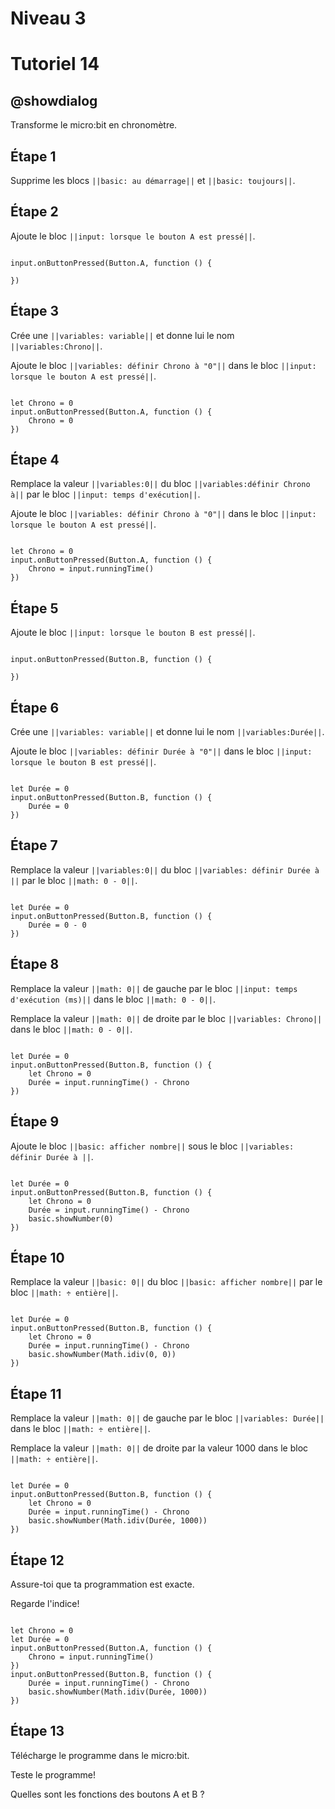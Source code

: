 # Niveau 3

# Tutoriel 14

## @showdialog

Transforme le micro:bit en chronomètre.

## Étape 1

Supprime les blocs ``||basic: au démarrage||`` et ``||basic: toujours||``.

## Étape 2

Ajoute le bloc ``||input: lorsque le bouton A est pressé||``.

```blocks

input.onButtonPressed(Button.A, function () {
	
})

```

## Étape 3

Crée une ``||variables: variable||`` et donne lui le nom ``||variables:Chrono||``.

Ajoute le bloc ``||variables: définir Chrono à "0"||`` dans le bloc ``||input: lorsque le bouton A est pressé||``.

```blocks

let Chrono = 0
input.onButtonPressed(Button.A, function () {
    Chrono = 0
})

```

## Étape 4

Remplace la valeur ``||variables:0||`` du bloc ``||variables:définir Chrono à||`` par le bloc ``||input: temps d'exécution||``.

Ajoute le bloc ``||variables: définir Chrono à "0"||`` dans le bloc ``||input: lorsque le bouton A est pressé||``.

```blocks

let Chrono = 0
input.onButtonPressed(Button.A, function () {
    Chrono = input.runningTime()
})

```

## Étape 5

Ajoute le bloc ``||input: lorsque le bouton B est pressé||``.

```blocks

input.onButtonPressed(Button.B, function () {
	
})

```

## Étape 6

Crée une ``||variables: variable||`` et donne lui le nom ``||variables:Durée||``.

Ajoute le bloc ``||variables: définir Durée à "0"||`` dans le bloc ``||input: lorsque le bouton B est pressé||``.

```blocks

let Durée = 0
input.onButtonPressed(Button.B, function () {
    Durée = 0
})

```

## Étape 7

Remplace la valeur  ``||variables:0||`` du bloc ``||variables: définir Durée à ||`` par le bloc ``||math: 0 - 0||``.

```blocks

let Durée = 0
input.onButtonPressed(Button.B, function () {
    Durée = 0 - 0
})

```

## Étape 8

Remplace la valeur  ``||math: 0||`` de gauche par le bloc ``||input: temps d'exécution (ms)||`` dans le bloc ``||math: 0 - 0||``.

Remplace la valeur  ``||math: 0||`` de droite par le bloc ``||variables: Chrono||`` dans le bloc ``||math: 0 - 0||``.

```blocks

let Durée = 0
input.onButtonPressed(Button.B, function () {
    let Chrono = 0
    Durée = input.runningTime() - Chrono
})

```

## Étape 9

Ajoute le bloc ``||basic: afficher nombre||`` sous le bloc ``||variables: définir Durée à ||``.

```blocks

let Durée = 0
input.onButtonPressed(Button.B, function () {
    let Chrono = 0
    Durée = input.runningTime() - Chrono
    basic.showNumber(0)
})

```

## Étape 10

Remplace la valeur ``||basic: 0||`` du bloc ``||basic: afficher nombre||`` par le bloc ``||math: ÷ entière||``.

```blocks

let Durée = 0
input.onButtonPressed(Button.B, function () {
    let Chrono = 0
    Durée = input.runningTime() - Chrono
    basic.showNumber(Math.idiv(0, 0))
})
```

## Étape 11

Remplace la valeur  ``||math: 0||`` de gauche par le bloc ``||variables: Durée||`` dans le bloc ``||math: ÷ entière||``.

Remplace la valeur  ``||math: 0||`` de droite par la valeur 1000 dans le bloc ``||math: ÷ entière||``.

```blocks

let Durée = 0
input.onButtonPressed(Button.B, function () {
    let Chrono = 0
    Durée = input.runningTime() - Chrono
    basic.showNumber(Math.idiv(Durée, 1000))
})

```

## Étape 12

Assure-toi que ta programmation est exacte.

Regarde l'indice!

```blocks

let Chrono = 0
let Durée = 0
input.onButtonPressed(Button.A, function () {
    Chrono = input.runningTime()
})
input.onButtonPressed(Button.B, function () {
    Durée = input.runningTime() - Chrono
    basic.showNumber(Math.idiv(Durée, 1000))
})

```

## Étape 13

Télécharge le programme dans le micro:bit.

Teste le programme!

Quelles sont les fonctions des boutons A et B ?